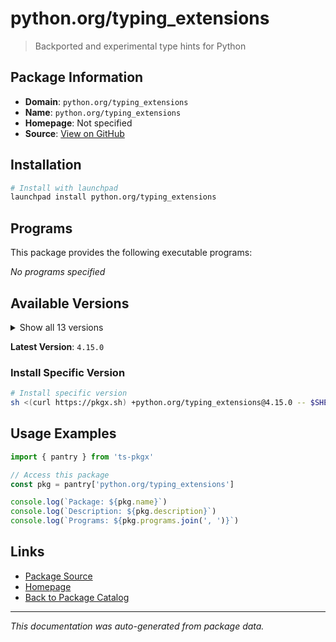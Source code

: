 # python.org/typing_extensions

> Backported and experimental type hints for Python

## Package Information

- **Domain**: `python.org/typing_extensions`
- **Name**: `python.org/typing_extensions`
- **Homepage**: Not specified
- **Source**: [View on GitHub](https://github.com/pkgxdev/pantry/tree/main/projects/python.org/typing_extensions/package.yml)

## Installation

```bash
# Install with launchpad
launchpad install python.org/typing_extensions
```

## Programs

This package provides the following executable programs:

*No programs specified*

## Available Versions

<details>
<summary>Show all 13 versions</summary>

- `4.15.0`, `4.14.1`, `4.14.0`, `4.13.2`, `4.13.1`
- `4.13.0`, `4.12.2`, `4.12.1`, `4.12.0`, `4.11.0`
- `4.10.0`, `4.9.0`, `4.8.0`

</details>

**Latest Version**: `4.15.0`

### Install Specific Version

```bash
# Install specific version
sh <(curl https://pkgx.sh) +python.org/typing_extensions@4.15.0 -- $SHELL -i
```

## Usage Examples

```typescript
import { pantry } from 'ts-pkgx'

// Access this package
const pkg = pantry['python.org/typing_extensions']

console.log(`Package: ${pkg.name}`)
console.log(`Description: ${pkg.description}`)
console.log(`Programs: ${pkg.programs.join(', ')}`)
```

## Links

- [Package Source](https://github.com/pkgxdev/pantry/tree/main/projects/python.org/typing_extensions/package.yml)
- [Homepage](#)
- [Back to Package Catalog](../../../package-catalog.md)

---

*This documentation was auto-generated from package data.*
